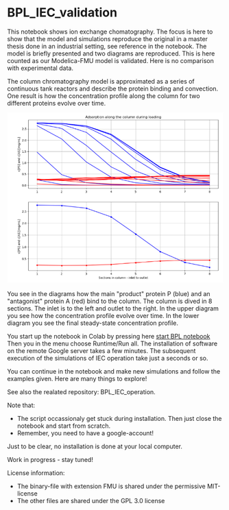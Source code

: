 # BPL_IEC_validation

This notebook shows ion exchange chomatography. The focus is here to show that the model and simulations reproduce the original in a master thesis done in an industrial setting, see reference in the notebook. The model is briefly presented and two diagrams are reproduced. This is here counted as our Modelica-FMU model is validated. Here is no comparison with experimental data.

The column chromatography model is approximated as a series of continuous tank reactors and describe the protein binding and convection. One result is how the concentration profile along the column for two different proteins evolve over time. 
 
![](Fig_BPL_IEC_validation.png)

You see in the diagrams how the main "product" protein P (blue) and an "antagonist" protein A (red) bind to the column. 
The column is dived in 8 sections. The inlet is to the left and outlet to the right. In the upper diagram you see how the concentration profile evolve over time. In the lower diagram you see the final steady-state concentration profile.

You start up the notebook in Colab by pressing here
[start BPL notebook](https://colab.research.google.com/github/janpeter19/BPL_IEC_validation/blob/main/BPL_IEC_validation_colab.ipynb) Then you in the menu choose Runtime/Run all. The installation of software on the remote Google server takes a few minutes. The subsequent execution of the simulations of IEC operation take just a seconds or so. 

You can continue in the notebook and make new simulations and follow the examples given. Here are many things to explore!

See also the realated repository: BPL_IEC_operation.

Note that:
* The script occassionaly get stuck during installation. Then just close the notebook and start from scratch.
* Remember, you need to have a google-account!

Just to be clear, no installation is done at your local computer.

Work in progress - stay tuned!

License information:
* The binary-file with extension FMU is shared under the permissive MIT-license
* The other files are shared under the GPL 3.0 license  